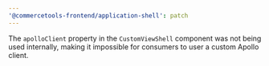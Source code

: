 ```yaml
---
'@commercetools-frontend/application-shell': patch
---
```


The `apolloClient` property in the `CustomViewShell` component was not being used internally, making it impossible for consumers to user a custom Apollo client.
